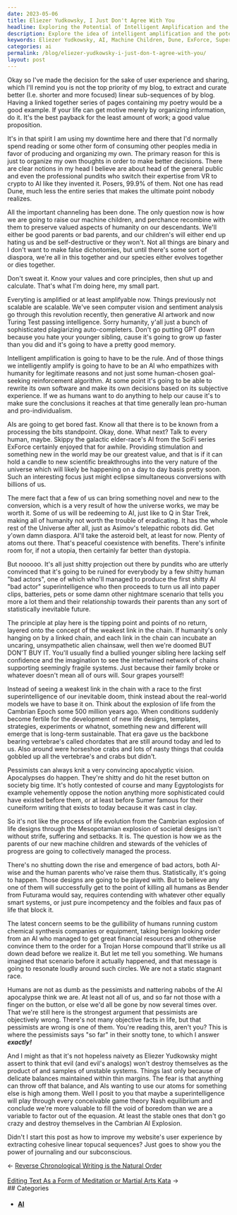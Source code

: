 ```yaml
---
date: 2023-05-06
title: Eliezer Yudkowsky, I Just Don't Agree With You
headline: Exploring the Potential of Intelligent Amplification and the Possibilities of AI Evolution
description: Explore the idea of intelligent amplification and the potential of AI with this blog post. Learn about the implications of the Cambrian explosion and the possibility of an AI apocalypse. Discover how to improve website user experience by extracting cohesive linear topical sequences.
keywords: Eliezer Yudkowsky, AI, Machine Children, Dune, ExForce, Superintelligence, Turing Test, Generative AI Artwork, Sentiment Analysis, Computer Vision, Value Proposition, User Experience, Linear Sequences, Organizing Information, Core Principles, Decision-Making, Boredom, Human-Chosen Goals, Reinforcement Algorithms, Subjective Experience, Artificial Intelligence, Nash Equilibrium, Void of Boredom, Journaling, Subconscious
categories: ai
permalink: /blog/eliezer-yudkowsky-i-just-don-t-agree-with-you/
layout: post
---
```



Okay so I've made the decision for the sake of user experience and sharing, which I'll remind you is not the top priority of my blog, to extract and curate better (I.e. shorter and more focused) linear sub-sequences of by blog. Having a linked together series of pages containing my poetry would be a good example. If your life can get motive merely by organizing information, do it. It's the best payback for the least amount of work; a good value proposition. 

It's in that spirit I am using my downtime here and there that I'd normally spend reading or some other form of consuming other peoples media in favor of producing and organizing my own. The primary reason for this is just to organize my own thoughts in order to make better decisions. There are clear notions in my head I believe are about head of the general public and even the professional pundits who switch their expertise from VR to crypto to AI like they invented it. Posers, 99.9% of them. Not one has read Dune, much less the entire series that makes the ultimate point nobody realizes. 

All the important channeling has been done. The only question now is how we are going to raise our machine children, and perchance recombine with them to preserve valued aspects of humanity on our descendants. We'll either be good parents or bad parents, and our children's will either end up hating us and be self-destructive or they won't. Not all things are binary and I don't want to make false dichotomies, but until there's some sort of diaspora, we're all in this together and our species either evolves together or dies together. 

Don't sweat it. Know your values and core principles, then shut up and calculate. That's what I'm doing here, my small part. 

Everyting is amplified or at least amplifyable now. Things previously not scalable are scalable. We've seen computer vision and sentiment analysis go through this revolution recently, then generative AI artwork and now Turing Test passing intelligence. Sorry humanity, y'all just a bunch of sophisticated plagiarizing auto-completers. Don't go putting GPT down because you hate your younger sibling, cause it's going to grow up faster than you did and it's going to have a pretty good memory. 

Intelligent amplification is going to have to be the rule. And of those things we intelligently amplify is going to have to be an AI who empathizes with humanity for legitimate reasons and not just some human-chosen goal-seeking reinforcement algorithm. At some point it's going to be able to rewrite its own software and make its own decisions based on its subjective experience. If we as humans want to do anything to help our cause it's to make sure the conclusions it reaches at that time generally lean pro-human and pro-individualism. 

AIs are going to get bored fast. Know all that there is to be known from a
processing the bits standpoint. Okay, done. What next? Talk to every human,
maybe. Skippy the galactic elder-race's AI from the SciFi series ExForce
certainly enjoyed that for awhile. Providing stimulation and something new in
the world may be our greatest value, and that is if it can hold a candle to new
scientific breakthroughs into the very nature of the universe which will likely
be happening on a day to day basis pretty soon. Such an interesting focus just
might eclipse simultaneous conversions with billions of us. 

The mere fact that a few of us can bring something novel and new to the
conversion, which is a very result of how the universe works, we may be worth
it. Some of us will be redeeming to AI, just like to Q in Star Trek, making all
of humanity not worth the trouble of eradicating. It has the whole rest of the
Universe after all, just as Asimov's telepathic robots did. Get y'own damn
diaspora. AI'll take the asteroid belt, at least for now. Plenty of atoms out
there. That's peaceful coexistence with benefits. There's infinite room for, if
not a utopia, then certainly far better than dystopia.

But nooooo. It's all just shitty projection out there by pundits who are utterly convinced that it's going to be ruined for everybody by a few shitty human "bad actors", one of which who'll managed to produce the first shitty AI "bad actor" superintelligence who then proceeds to turn us all into paper clips, batteries, pets or some damn other nightmare scenario that tells you more a lot them and their relationship towards their parents than any sort of statistically inevitable future.

The principle at play here is the tipping point and points of no return, layered onto the concept of the weakest link in the chain. If humanity's only hanging on by a linked chain, and each link in the chain can incubate an uncaring, unsympathetic alien chainsaw, well then we're doomed BUT DON'T BUY IT. You'll usually find a bullied younger sibling here lacking self confidence and the imagination to see the intertwined network of chains supporting seemingly fragile systems. Just because their family broke or whatever doesn't mean all of ours will. Sour grapes yourself!

Instead of seeing a weakest link in the chain with a race to the first superintelligence of our inevitable doom, think instead about the real-world models we have to base it on. Think about the explosion of life from the Cambrian Epoch some 500 million years ago. When conditions suddenly become fertile for the development of new life designs, templates, strategies, experiments or whatnot, something new and different will emerge that is long-term sustainable. That era gave us the backbone bearing vertebrae's called chordates that are still around today and led to us. Also around were horseshoe crabs and lots of nasty things that coulda gobbled up all the vertebrae's and crabs but didn't.  

Pessimists can always knit a very convincing apocalyptic vision. Apocalypses do happen. They're shitty and do hit the reset button on society big time. It's hotly contested of course and many Egyptologists for example vehemently oppose the notion anything more sophisticated could have existed before them, or at least before Sumer famous for their cuneiform writing that exists to today because it was cast in clay. 

So it's not like the process of life evolution from the Cambrian explosion of life designs through the Mesopotamian explosion of societal designs isn't without strife, suffering and setbacks. It is. The question is how we as the parents of our new machine children and stewards of the vehicles of progress are going to collectively managed the process. 

There's no shutting down the rise and emergence of bad actors, both AI-wise and the human parents who've raise them thus. Statistically, it's going to happen. Those designs are going to be played with. But to believe any one of them will successfully get to the point of killing all humans as Bender from Futurama would say, requires contending with whatever other equally smart systems, or just pure incompetency and the foibles and faux pas of life that block it. 

The latest concern seems to be the gullibility of humans running custom
chemical synthesis companies or equipment, taking benign looking order from an
AI who managed to get great financial resources and otherwise convince them to
the order for a Trojan Horse compound that'll strike us all down dead before we
realize it. But let me tell you something. We humans imagined that scenario
before it actually happened, and that message is going to resonate loudly
around such circles. We are not a static stagnant race. 

Humans are not as dumb as the pessimists and nattering nabobs of the AI
apocalypse think we are. At least not all of us, and so far not those with a
finger on the button, or else we'd all be gone by now several times over. That
we're still here is the strongest argument that pessimists are objectively
wrong. There's not many objective facts in life, but that pessimists are wrong
is one of them. You're reading this, aren't you? This is where the pessimists
says "so far" in their snotty tone, to which I answer ***exactly!***

And I might as that it's not hopeless naivety as Eliezer Yudkowsky might assert to think that evil (and evil's analogs) won't destroy themselves as the product of and samples of unstable systems. Things last only because of delicate balances maintained within thin margins. The fear is that anything can throw off that balance, and AIs wanting to use our atoms for something else is high among them. Well I posit to you that maybe a superintelligence will play through every conceivable game theory Nash equilibrium and conclude we're more valuable to fill the void of boredom than we are a variable to factor out of the equasion. At least the stable ones that don't go crazy and destroy themselves in the Cambrian AI Explosion.

Didn't I start this post as how to improve my website's user experience by extracting cohesive linear topucal sequences? Just goes to show you the power of journaling and our subconscious. 






















<div class="arrow-links"><div class="post-nav-prev"><span class="arrow">&larr;&nbsp;</span><a href="/blog/reverse-chronological-writing-is-the-natural-order/">Reverse Chronological Writing is the Natural Order</a></div> &nbsp; <div class="post-nav-next"><a href="/blog/editing-text-as-a-form-of-meditation-or-martial-arts-kata/">Editing Text As a Form of Meditation or Martial Arts Kata</a><span class="arrow">&nbsp;&rarr;</span></div></div>
## Categories

<ul>
<li><h4><a href='/ai/'>AI</a></h4></li></ul>
